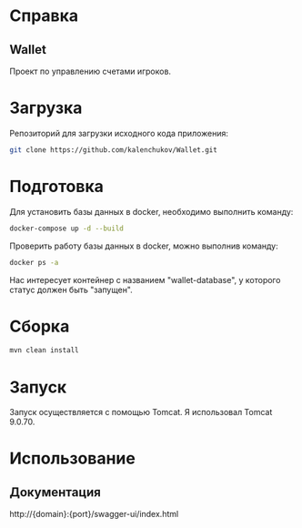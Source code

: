 # Справка

## Wallet

Проект по управлению счетами игроков.

# Загрузка

Репозиторий для загрузки исходного кода приложения:

```bash
git clone https://github.com/kalenchukov/Wallet.git
```

# Подготовка

Для установить базы данных в docker, необходимо выполнить команду:

```bash
docker-compose up -d --build
```

Проверить работу базы данных в docker, можно выполнив команду:

```bash
docker ps -a
```

Нас интересует контейнер с названием "wallet-database", у которого статус должен быть "запущен".

# Сборка

```bash
mvn clean install
```

# Запуск

Запуск осуществляется с помощью Tomcat. Я использовал Tomcat 9.0.70.

# Использование

## Документация

http://{domain}:{port}/swagger-ui/index.html
